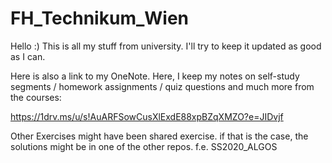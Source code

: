 # FH_Technikum_Wien
Hello :) This is all my stuff from university. I'll try to keep it updated as good as I can.

Here is also a link to my OneNote. Here, I keep my notes on self-study segments / homework assignments / quiz questions and much more from the courses:

https://1drv.ms/u/s!AuARFSowCusXlExdE88xpBZqXMZO?e=JIDvjf

Other Exercises might have been shared exercise. if that is the case, the solutions might be in one of the other repos. f.e. SS2020_ALGOS
